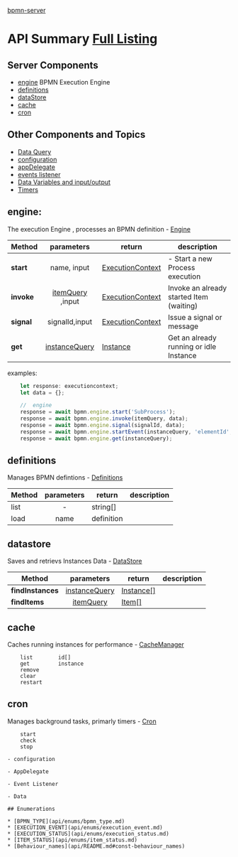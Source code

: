 [bpmn-server](./api/README.md)

# API Summary  [Full Listing](./api-index.md)
## Server Components
- [engine](#engine) BPMN Execution Engine
- [definitions](#definitions) 
- [dataStore](#datastore)
- [cache](#cache) 
- [cron](#cron)

## Other Components and Topics 
- [Data Query](./dataQuery.md) 
- [configuration](#configuration)	
- [appDelegate](#appDelegate) 
- [events listener](#events) 
- [Data Variables and input/output](./data.md) 
- [Timers](./timers.md) 

## engine:

The execution Engine , processes an BPMN definition - [Engine](api/classes/engine.md)

| Method| parameters           | return  | description |
| ------------- |:-------------:| -----| ----------|
| **start** | name, input 	 | [ExecutionContext](api/classes/executioncontext.md) | - Start a new Process execution |
| **invoke**| [itemQuery](./dataQuery.md#item-query) ,input |	[ExecutionContext](api/classes/executioncontext.md) | Invoke an already started Item (waiting)  |
| **signal**|signalId,input| [ExecutionContext](api/classes/executioncontext.md) | Issue a signal or message|
| **get**|[instanceQuery](./dataQuery.md#instance-query) |		[Instance](api/interfaces/iinstancedata.md) | Get an already running or idle Instance |

examples:
```javascript
    let response: executioncontext;
    let data = {};

    //  engine
    response = await bpmn.engine.start('SubProcess');
    response = await bpmn.engine.invoke(itemQuery, data);
    response = await bpmn.engine.signal(signalId, data);
    response = await bpmn.engine.startEvent(instanceQuery, 'elementId', data);
    response = await bpmn.engine.get(instanceQuery);
```

## definitions
Manages BPMN defintions - [Definitions](api/classes/modelsdatastoredb.md)

| Method| parameters           | return  | description |
| ------------- |:-------------:| -----| ----------|
|		list	|- |	string[] |
|		load	| name|	definition |

## datastore
Saves and retrievs Instances Data - [DataStore](api/classes/datastore.md)

| Method| parameters           | return  | description |
| ------------- |:-------------:| -----| ----------|
| **findInstances** | [instanceQuery](./dataQuery.md#instance-query) 	 | [Instance[]](api/interfaces/iinstancedata.md) | |
| **findItems**| [itemQuery](./dataQuery.md#item-query)|	[Item[]](api/interfaces/iitemdata.md) | |


## cache
Caches running instances for performance - [CacheManager](api/classes/cachemanager.md)

		list		id[]
		get			instance
		remove
		clear
		restart

## cron
Manages background tasks, primarly timers - [Cron](api/classes/cron.md)

		start
		check
		stop
```
- configuration

- AppDelegate

- Event Listener

- Data

## Enumerations

* [BPMN_TYPE](api/enums/bpmn_type.md)
* [EXECUTION_EVENT](api/enums/execution_event.md)
* [EXECUTION_STATUS](api/enums/execution_status.md)
* [ITEM_STATUS](api/enums/item_status.md)
* [Behaviour_names](api/README.md#const-behaviour_names)
